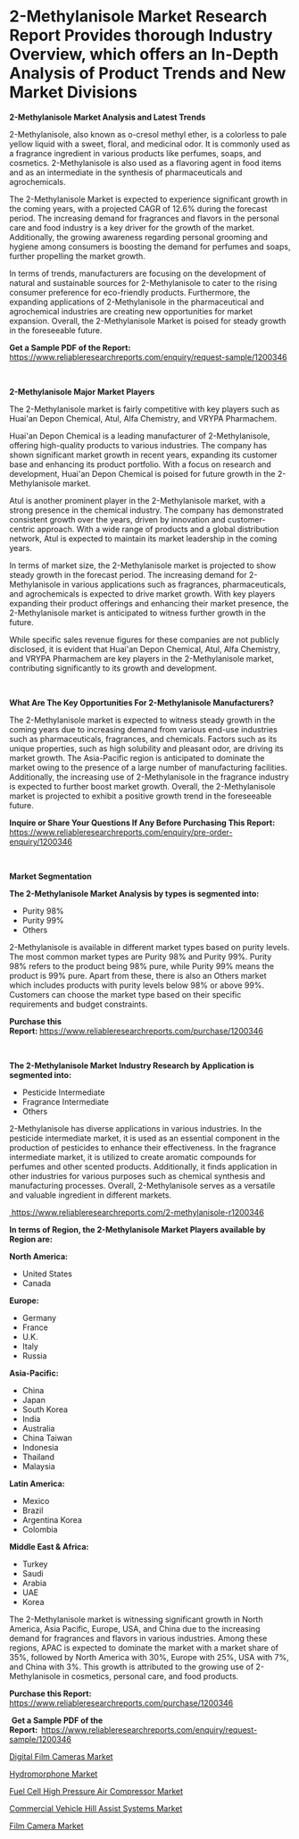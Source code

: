<p><h1>2-Methylanisole Market Research Report Provides thorough Industry Overview, which offers an In-Depth Analysis of Product Trends and New Market Divisions</h1></p><p><strong>2-Methylanisole Market Analysis and Latest Trends</strong></p>
<p><p>2-Methylanisole, also known as o-cresol methyl ether, is a colorless to pale yellow liquid with a sweet, floral, and medicinal odor. It is commonly used as a fragrance ingredient in various products like perfumes, soaps, and cosmetics. 2-Methylanisole is also used as a flavoring agent in food items and as an intermediate in the synthesis of pharmaceuticals and agrochemicals.</p><p>The 2-Methylanisole Market is expected to experience significant growth in the coming years, with a projected CAGR of 12.6% during the forecast period. The increasing demand for fragrances and flavors in the personal care and food industry is a key driver for the growth of the market. Additionally, the growing awareness regarding personal grooming and hygiene among consumers is boosting the demand for perfumes and soaps, further propelling the market growth.</p><p>In terms of trends, manufacturers are focusing on the development of natural and sustainable sources for 2-Methylanisole to cater to the rising consumer preference for eco-friendly products. Furthermore, the expanding applications of 2-Methylanisole in the pharmaceutical and agrochemical industries are creating new opportunities for market expansion. Overall, the 2-Methylanisole Market is poised for steady growth in the foreseeable future.</p></p>
<p><strong>Get a Sample PDF of the Report:&nbsp;</strong> <a href="https://www.reliableresearchreports.com/enquiry/request-sample/1200346">https://www.reliableresearchreports.com/enquiry/request-sample/1200346</a></p>
<p>&nbsp;</p>
<p><strong>2-Methylanisole Major Market Players</strong></p>
<p><p>The 2-Methylanisole market is fairly competitive with key players such as Huai'an Depon Chemical, Atul, Alfa Chemistry, and VRYPA Pharmachem. </p><p>Huai'an Depon Chemical is a leading manufacturer of 2-Methylanisole, offering high-quality products to various industries. The company has shown significant market growth in recent years, expanding its customer base and enhancing its product portfolio. With a focus on research and development, Huai'an Depon Chemical is poised for future growth in the 2-Methylanisole market.</p><p>Atul is another prominent player in the 2-Methylanisole market, with a strong presence in the chemical industry. The company has demonstrated consistent growth over the years, driven by innovation and customer-centric approach. With a wide range of products and a global distribution network, Atul is expected to maintain its market leadership in the coming years.</p><p>In terms of market size, the 2-Methylanisole market is projected to show steady growth in the forecast period. The increasing demand for 2-Methylanisole in various applications such as fragrances, pharmaceuticals, and agrochemicals is expected to drive market growth. With key players expanding their product offerings and enhancing their market presence, the 2-Methylanisole market is anticipated to witness further growth in the future.</p><p>While specific sales revenue figures for these companies are not publicly disclosed, it is evident that Huai'an Depon Chemical, Atul, Alfa Chemistry, and VRYPA Pharmachem are key players in the 2-Methylanisole market, contributing significantly to its growth and development.</p></p>
<p>&nbsp;</p>
<p><strong>What Are The Key Opportunities For 2-Methylanisole Manufacturers?</strong></p>
<p><p>The 2-Methylanisole market is expected to witness steady growth in the coming years due to increasing demand from various end-use industries such as pharmaceuticals, fragrances, and chemicals. Factors such as its unique properties, such as high solubility and pleasant odor, are driving its market growth. The Asia-Pacific region is anticipated to dominate the market owing to the presence of a large number of manufacturing facilities. Additionally, the increasing use of 2-Methylanisole in the fragrance industry is expected to further boost market growth. Overall, the 2-Methylanisole market is projected to exhibit a positive growth trend in the foreseeable future.</p></p>
<p><strong>Inquire or Share Your Questions If Any Before Purchasing This Report:</strong> <a href="https://www.reliableresearchreports.com/enquiry/pre-order-enquiry/1200346">https://www.reliableresearchreports.com/enquiry/pre-order-enquiry/1200346</a></p>
<p>&nbsp;</p>
<p><strong>Market Segmentation</strong></p>
<p><strong>The 2-Methylanisole Market Analysis by types is segmented into:</strong></p>
<p><ul><li>Purity 98%</li><li>Purity 99%</li><li>Others</li></ul></p>
<p><p>2-Methylanisole is available in different market types based on purity levels. The most common market types are Purity 98% and Purity 99%. Purity 98% refers to the product being 98% pure, while Purity 99% means the product is 99% pure. Apart from these, there is also an Others market which includes products with purity levels below 98% or above 99%. Customers can choose the market type based on their specific requirements and budget constraints.</p></p>
<p><strong>Purchase this Report:&nbsp;</strong><a href="https://www.reliableresearchreports.com/purchase/1200346">https://www.reliableresearchreports.com/purchase/1200346</a></p>
<p>&nbsp;</p>
<p><strong>The 2-Methylanisole Market Industry Research by Application is segmented into:</strong></p>
<p><ul><li>Pesticide Intermediate</li><li>Fragrance Intermediate</li><li>Others</li></ul></p>
<p><p>2-Methylanisole has diverse applications in various industries. In the pesticide intermediate market, it is used as an essential component in the production of pesticides to enhance their effectiveness. In the fragrance intermediate market, it is utilized to create aromatic compounds for perfumes and other scented products. Additionally, it finds application in other industries for various purposes such as chemical synthesis and manufacturing processes. Overall, 2-Methylanisole serves as a versatile and valuable ingredient in different markets.</p></p>
<p><a href="https://www.reliableresearchreports.com/2-methylanisole-r1200346">&nbsp;https://www.reliableresearchreports.com/2-methylanisole-r1200346</a></p>
<p><strong>In terms of Region, the 2-Methylanisole Market Players available by Region are:</strong></p>
<p>
    <p> <strong> North America: </strong>
        <ul>
            <li>United States</li>
            <li>Canada</li>
        </ul>
        </p> 
    <p> <strong> Europe: </strong>
        <ul>
            <li>Germany</li>
            <li>France</li>
            <li>U.K.</li>
            <li>Italy</li>
            <li>Russia</li>
        </ul>
        </p> 
    <p> <strong> Asia-Pacific: </strong>
        <ul>
            <li>China</li>
            <li>Japan</li>
            <li>South Korea</li>
            <li>India</li>
            <li>Australia</li>
            <li>China Taiwan</li>
            <li>Indonesia</li>
            <li>Thailand</li>
            <li>Malaysia</li>
        </ul>
        </p> 
    <p> <strong> Latin America: </strong>
        <ul>
            <li>Mexico</li>
            <li>Brazil</li>
            <li>Argentina Korea</li>
            <li>Colombia</li>
        </ul>
        </p> 
    <p> <strong> Middle East & Africa: </strong>
        <ul>
            <li>Turkey</li>
            <li>Saudi</li>
            <li>Arabia</li>
            <li>UAE</li>
            <li>Korea</li>
        </ul>
    </p>
    </p>
<p><p>The 2-Methylanisole market is witnessing significant growth in North America, Asia Pacific, Europe, USA, and China due to the increasing demand for fragrances and flavors in various industries. Among these regions, APAC is expected to dominate the market with a market share of 35%, followed by North America with 30%, Europe with 25%, USA with 7%, and China with 3%. This growth is attributed to the growing use of 2-Methylanisole in cosmetics, personal care, and food products.</p></p>
<p><strong>Purchase this Report: </strong><a href="https://www.reliableresearchreports.com/purchase/1200346">https://www.reliableresearchreports.com/purchase/1200346</a></p>
<p>&nbsp;<strong>Get a Sample PDF of the Report:&nbsp;&nbsp;</strong><a href="https://www.reliableresearchreports.com/enquiry/request-sample/1200346">https://www.reliableresearchreports.com/enquiry/request-sample/1200346</a></p>
<p><strong></strong></p>
<p><p><a href="https://github.com/GaryrankliznmwoXff/Market-Research-Report-List-1/blob/main/digital-film-cameras-market.md">Digital Film Cameras Market</a></p><p><a href="https://issuu.com/reportprime-2/docs/hydromorphone-market-size-2030.pptx">Hydromorphone Market</a></p><p><a href="https://medium.com/@susanwest38/fuel-cell-high-pressure-air-compressor-market-investigation-industry-evolution-and-forecast-till-5c7213dad499">Fuel Cell High Pressure Air Compressor Market</a></p><p><a href="https://medium.com/@amanda.hamilton54645/commercial-vehicle-hill-assist-systems-market-size-is-growing-at-cagr-of-11-7-3c606de6d145">Commercial Vehicle Hill Assist Systems Market</a></p><p><a href="https://github.com/Brown8Reggie/Market-Research-Report-List-1/blob/main/film-camera-market.md">Film Camera Market</a></p></p>